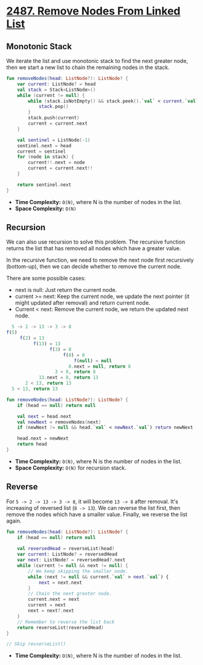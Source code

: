 # [2487. Remove Nodes From Linked List](https://leetcode.com/problems/remove-nodes-from-linked-list/description/)

## Monotonic Stack
We iterate the list and use monotonic stack to find the next greater node, then we start a new list to chain the remaining nodes in the stack.

```kotlin
fun removeNodes(head: ListNode?): ListNode? {
    var current: ListNode? = head
    val stack = Stack<ListNode>()
    while (current != null) {
        while (stack.isNotEmpty() && stack.peek().`val` < current.`val`) {
            stack.pop()
        }
        stack.push(current)
        current = current.next
    }

    val sentinel = ListNode(-1)
    sentinel.next = head
    current = sentinel
    for (node in stack) {
        current!!.next = node
        current = current.next!!
    }

    return sentinel.next
}
```

* **Time Complexity:** `O(N)`, where N is the number of nodes in the list.
* **Space Complexity:** `O(N)`

## Recursion
We can also use recursion to solve this problem. The recursive function returns the list that has removed all nodes which have a greater value.

In the recursive function, we need to remove the next node first recursively (bottom-up), then we can decide whether to remove the current node.

There are some possible cases:
* next is null: Just return the current node.
* current >= next: Keep the current node, we update the next pointer (it might updated after removal) and return current node.
* Current < next: Remove the current node, we return the updated next node.

```js
  5 -> 2 -> 13 -> 3 -> 8
f(5)
     f(2) = 13
          f(13) = 13
                f(3) = 8
                     f(8) = 8
                         f(null) = null
                       8.next = null, return 8
                  3 < 8, return 8
            13.next = 8, return 13
       2 < 13, return 13
  5 < 13, return 13
```

```kotlin
fun removeNodes(head: ListNode?): ListNode? {
    if (head == null) return null

    val next = head.next
    val newNext = removeNodes(next)
    if (newNext != null && head.`val` < newNext.`val`) return newNext

    head.next = newNext
    return head
}
```

* **Time Complexity:** `O(N)`, where N is the number of nodes in the list.
* **Space Complexity:** `O(N)` for recursion stack.

## Reverse
For `5 -> 2 -> 13 -> 3 -> 8`, it will become `13 -> 8` after removal. It's increasing of reversed list (`8 -> 13`). We can reverse the list first, then remove the nodes which have a smaller value. Finally, we reverse the list again.

```kotlin
fun removeNodes(head: ListNode?): ListNode? {
    if (head == null) return null
    
    val reversedHead = reverseList(head)
    var current: ListNode? = reversedHead
    var next: ListNode? = reversedHead?.next
    while (current != null && next != null) {
        // We keep skipping the smaller node.
        while (next != null && current.`val` > next.`val`) {
            next = next.next
        }
        // Chain the next greater node.
        current.next = next
        current = next
        next = next?.next
    }
    // Remember to reverse the list back
    return reverseList(reversedHead)
}

// Skip revserseList()
```

* **Time Complexity:** `O(N)`, where N is the number of nodes in the list.